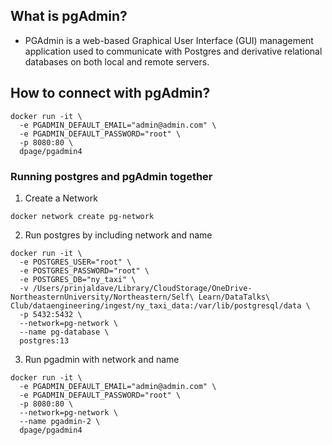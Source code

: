 ## What is pgAdmin?
* PGAdmin is a web-based Graphical User Interface (GUI) management application used to communicate with Postgres and derivative relational databases on both local and remote servers.
  

## How to connect with pgAdmin?
```
docker run -it \
  -e PGADMIN_DEFAULT_EMAIL="admin@admin.com" \
  -e PGADMIN_DEFAULT_PASSWORD="root" \
  -p 8080:80 \
  dpage/pgadmin4
```

### Running postgres and pgAdmin together

1.  Create a Network
```
docker network create pg-network
```
2. Run postgres by including network and name
```
docker run -it \
  -e POSTGRES_USER="root" \
  -e POSTGRES_PASSWORD="root" \
  -e POSTGRES_DB="ny_taxi" \
  -v /Users/prinjaldave/Library/CloudStorage/OneDrive-NortheasternUniversity/Northeastern/Self\ Learn/DataTalks\ Club/dataengineering/ingest/ny_taxi_data:/var/lib/postgresql/data \
  -p 5432:5432 \
  --network=pg-network \
  --name pg-database \
  postgres:13
```
3. Run pgadmin with network and name
```
docker run -it \
  -e PGADMIN_DEFAULT_EMAIL="admin@admin.com" \
  -e PGADMIN_DEFAULT_PASSWORD="root" \
  -p 8080:80 \
  --network=pg-network \
  --name pgadmin-2 \
  dpage/pgadmin4
```
